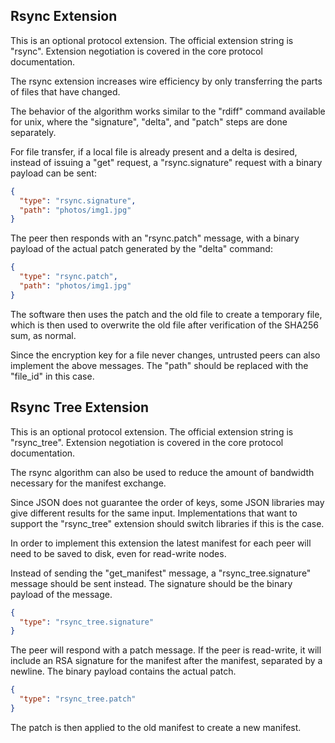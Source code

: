 Rsync Extension
---------------

This is an optional protocol extension.  The official extension string is
"rsync".  Extension negotiation is covered in the core protocol documentation.

The rsync extension increases wire efficiency by only transferring the parts of
files that have changed.

The behavior of the algorithm works similar to the "rdiff" command available
for unix, where the "signature", "delta", and "patch" steps are done separately.

For file transfer, if a local file is already present and a delta is desired,
instead of issuing a "get" request, a "rsync.signature" request with a binary
payload can be sent:

```json
{
  "type": "rsync.signature",
  "path": "photos/img1.jpg"
}
```

The peer then responds with an "rsync.patch" message, with a binary payload of
the actual patch generated by the "delta" command:

```json
{
  "type": "rsync.patch",
  "path": "photos/img1.jpg"
}
```

The software then uses the patch and the old file to create a temporary file,
which is then used to overwrite the old file after verification of the SHA256
sum, as normal.

Since the encryption key for a file never changes, untrusted peers can also
implement the above messages.  The "path" should be replaced with the "file_id"
in this case.


Rsync Tree Extension
-----------------------

This is an optional protocol extension.  The official extension string is
"rsync_tree".  Extension negotiation is covered in the core protocol
documentation.

The rsync algorithm can also be used to reduce the amount of bandwidth
necessary for the manifest exchange.

Since JSON does not guarantee the order of keys, some JSON libraries may give
different results for the same input.  Implementations that want to support the
"rsync_tree" extension should switch libraries if this is the case.

In order to implement this extension the latest manifest for each peer will
need to be saved to disk, even for read-write nodes.

Instead of sending the "get_manifest" message, a "rsync_tree.signature" message
should be sent instead.  The signature should be the binary payload of the
message.

```json
{
  "type": "rsync_tree.signature"
}
```

The peer will respond with a patch message.  If the peer is read-write, it will
include an RSA signature for the manifest after the manifest, separated by a
newline.  The binary payload contains the actual patch.

```json
{
  "type": "rsync_tree.patch"
}
```

The patch is then applied to the old manifest to create a new manifest.
